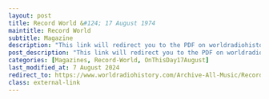 ```yaml
---
layout: post
title: Record World &#124; 17 August 1974
maintitle: Record World
subtitle: Magazine
description: "This link will redirect you to the PDF on worldradiohistory.com Once your viewing the PDF search for &quot;zavaroni&quot;"
post_description: "This link will redirect you to the PDF on worldradiohistory.com Once your viewing the PDF search for &quot;zavaroni&quot;"
categories: [Magazines, Record-World, OnThisDay17August]
last_modified_at: 7 August 2024
redirect_to: https://www.worldradiohistory.com/Archive-All-Music/Record-World/70s/74/RW-1974-08-17.pdf
class: external-link
---
```


